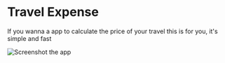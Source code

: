 # Travel Expense

If you wanna a app to calculate the price of your travel this is for you, it's simple and fast

![Screenshot the app](https://github.com/Checyr/TravelExpenseApp/img/screenshot.jpeg?raw=true)
